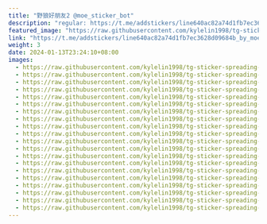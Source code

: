 ```yaml
---
title: "野狼好朋友2 @moe_sticker_bot"
description: "regular: https://t.me/addstickers/line640ac82a74d1fb7ec3628d09684b_by_moe_sticker_bot"
featured_image: "https://raw.githubusercontent.com/kylelin1998/tg-sticker-spreading-worldwide-images/main/img/96309526-43b7-40a4-81c8-6c9cab3b1ee5.jpg"
link: "https://t.me/addstickers/line640ac82a74d1fb7ec3628d09684b_by_moe_sticker_bot"
weight: 3
date: 2024-01-13T23:24:10+08:00
images:
  - https://raw.githubusercontent.com/kylelin1998/tg-sticker-spreading-worldwide-images/main/img/96309526-43b7-40a4-81c8-6c9cab3b1ee5.jpg
  - https://raw.githubusercontent.com/kylelin1998/tg-sticker-spreading-worldwide-images/main/img/db419a78-a71d-403c-ba78-dfcc99d52e50.jpg
  - https://raw.githubusercontent.com/kylelin1998/tg-sticker-spreading-worldwide-images/main/img/f63bdd63-4301-4e11-8f60-9e641d7bb902.jpg
  - https://raw.githubusercontent.com/kylelin1998/tg-sticker-spreading-worldwide-images/main/img/3193a962-c2b1-474a-9d1a-9895f4c9123f.jpg
  - https://raw.githubusercontent.com/kylelin1998/tg-sticker-spreading-worldwide-images/main/img/d3c8331c-ad15-438d-8427-e8601000e2bd.jpg
  - https://raw.githubusercontent.com/kylelin1998/tg-sticker-spreading-worldwide-images/main/img/4f0d6cfd-bbaa-4f27-bd1b-8e307cb60038.jpg
  - https://raw.githubusercontent.com/kylelin1998/tg-sticker-spreading-worldwide-images/main/img/4030d5fb-d988-497d-81b9-6639e2cd8a3c.jpg
  - https://raw.githubusercontent.com/kylelin1998/tg-sticker-spreading-worldwide-images/main/img/7aab4f09-9d87-48d0-9def-303217e30322.jpg
  - https://raw.githubusercontent.com/kylelin1998/tg-sticker-spreading-worldwide-images/main/img/1d62941c-a039-4626-a752-a990d3842e14.jpg
  - https://raw.githubusercontent.com/kylelin1998/tg-sticker-spreading-worldwide-images/main/img/ac5e6ed1-00ee-4506-90c1-a477fb98c040.jpg
  - https://raw.githubusercontent.com/kylelin1998/tg-sticker-spreading-worldwide-images/main/img/daf2a69b-02ff-405f-9b14-d3ffb1b60621.jpg
  - https://raw.githubusercontent.com/kylelin1998/tg-sticker-spreading-worldwide-images/main/img/5f696df0-4ef7-4723-9b9f-8800d3cb3a42.jpg
  - https://raw.githubusercontent.com/kylelin1998/tg-sticker-spreading-worldwide-images/main/img/7eb4deda-2a3f-4c7c-a46b-a73b25190beb.jpg
  - https://raw.githubusercontent.com/kylelin1998/tg-sticker-spreading-worldwide-images/main/img/64c90980-4bc1-40f0-bdf9-0d89938793d2.jpg
  - https://raw.githubusercontent.com/kylelin1998/tg-sticker-spreading-worldwide-images/main/img/d8a5d9ef-81a9-476b-9ad6-9dc0cb01dba0.jpg
  - https://raw.githubusercontent.com/kylelin1998/tg-sticker-spreading-worldwide-images/main/img/48c2f503-7cde-4ec9-8873-277a370bb186.jpg
  - https://raw.githubusercontent.com/kylelin1998/tg-sticker-spreading-worldwide-images/main/img/eb194dbf-969e-4853-a771-b89fdc120352.jpg
  - https://raw.githubusercontent.com/kylelin1998/tg-sticker-spreading-worldwide-images/main/img/2ac8683e-6e63-4ad2-a873-5a9ab09eef36.jpg
  - https://raw.githubusercontent.com/kylelin1998/tg-sticker-spreading-worldwide-images/main/img/7813cd2f-60fc-4c47-bed6-6864c1ea34bd.jpg
  - https://raw.githubusercontent.com/kylelin1998/tg-sticker-spreading-worldwide-images/main/img/502f152b-7b69-4bbd-afbf-5761a6a85818.jpg
---
```

